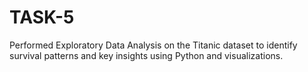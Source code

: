 # TASK-5
Performed Exploratory Data Analysis on the Titanic dataset to identify survival patterns and key insights using Python and visualizations.
